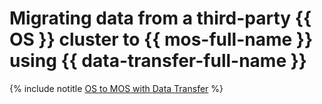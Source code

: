 # Migrating data from a third-party {{ OS }} cluster to {{ mos-full-name }} using {{ data-transfer-full-name }}

{% include notitle [OS to MOS with Data Transfer](../../_tutorials/dataplatform/datatransfer/os-mos.md) %}
